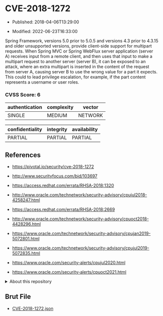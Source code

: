 # CVE-2018-1272

- Published: 2018-04-06T13:29:00

- Modified: 2022-06-23T16:33:00

Spring Framework, versions 5.0 prior to 5.0.5 and versions 4.3 prior to 4.3.15 and older unsupported versions, provide client-side support for multipart requests. When Spring MVC or Spring WebFlux server application (server A) receives input from a remote client, and then uses that input to make a multipart request to another server (server B), it can be exposed to an attack, where an extra multipart is inserted in the content of the request from server A, causing server B to use the wrong value for a part it expects. This could to lead privilege escalation, for example, if the part content represents a username or user roles.

### CVSS Score: **6**

| authentication | complexity | vector |
| --- | --- | --- |
| SINGLE | MEDIUM | NETWORK |

| confidentiality | integrity | availability |
| --- | --- | --- |
| PARTIAL | PARTIAL | PARTIAL |

## References

* https://pivotal.io/security/cve-2018-1272

* http://www.securityfocus.com/bid/103697

* https://access.redhat.com/errata/RHSA-2018:1320

* http://www.oracle.com/technetwork/security-advisory/cpujul2018-4258247.html

* https://access.redhat.com/errata/RHSA-2018:2669

* http://www.oracle.com/technetwork/security-advisory/cpuoct2018-4428296.html

* https://www.oracle.com/technetwork/security-advisory/cpujan2019-5072801.html

* https://www.oracle.com/technetwork/security-advisory/cpujul2019-5072835.html

* https://www.oracle.com/security-alerts/cpujul2020.html

* https://www.oracle.com/security-alerts/cpuoct2021.html

<details>
<summary>About this repository</summary> 

  This repository is part of the project [Live Hack CVE](https://github.com/Live-Hack-CVE). Main website can be found [www.live-hack.org](https://www.live-hack.org) 
  
  Made by [Sn0wAlice](https://github.com/Sn0wAlice) for the people that care about security and need to have a feed of the latest CVEs. Hope you enjoy it, don't forget to star the repo and follow me on [Twitter](https://twitter.com/Sn0wAlice) and [Github](https://github.com/Sn0wAlice). And that is my [personnal website](https://www.alice-snow.me/)

  - [Home Page](https://github.com/Live-Hack-CVE)
  - [Framework](https://github.com/Live-Hack-CVE/cve-framework)
  - [CVE database](https://github.com/Live-Hack-CVE/full_database)
  - [Changelog](https://github.com/Live-Hack-CVE/Changelog)
</details>

## Brut File

* [CVE-2018-1272.json](https://raw.githubusercontent.com/Live-Hack-CVE/full_database/main/cves/2018/CVE-2018-1272.json)

